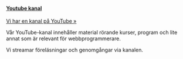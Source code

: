 #### [Youtube kanal](https://www.youtube.com/channel/UCxX3bcidovf5MDLeXMcbDyg)

[Vi har en kanal på YouTube »](https://www.youtube.com/channel/UCxX3bcidovf5MDLeXMcbDyg)

Vår YouTube-kanal innehåller material rörande kurser, program och lite annat som är relevant för webbprogrammerare.

Vi streamar föreläsningar och genomgångar via kanalen.
